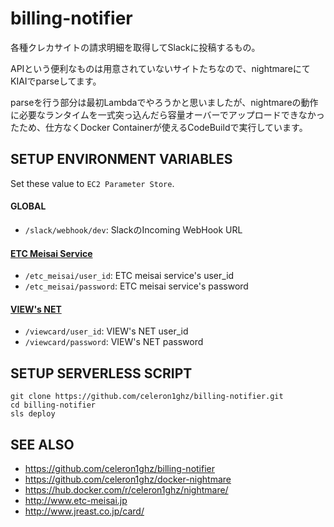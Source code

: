 # billing-notifier
各種クレカサイトの請求明細を取得してSlackに投稿するもの。

APIという便利なものは用意されていないサイトたちなので、nightmareにてKIAIでparseしてます。

parseを行う部分は最初Lambdaでやろうかと思いましたが、nightmareの動作に必要なランタイムを一式突っ込んだら容量オーバーでアップロードできなかったため、仕方なくDocker Containerが使えるCodeBuildで実行しています。


## SETUP ENVIRONMENT VARIABLES
Set these value to `EC2 Parameter Store`.

#### GLOBAL
 * `/slack/webhook/dev`: SlackのIncoming WebHook URL
#### [ETC Meisai Service](http://www.etc-meisai.jp) 
 * `/etc_meisai/user_id`: ETC meisai service's user_id
 * `/etc_meisai/password`: ETC meisai service's password
#### [VIEW's NET](http://www.jreast.co.jp/card/)
 * `/viewcard/user_id`: VIEW's NET user_id
 * `/viewcard/password`: VIEW's NET password


## SETUP SERVERLESS SCRIPT
```
git clone https://github.com/celeron1ghz/billing-notifier.git
cd billing-notifier
sls deploy
```


## SEE ALSO
 * https://github.com/celeron1ghz/billing-notifier
 * https://github.com/celeron1ghz/docker-nightmare
 * https://hub.docker.com/r/celeron1ghz/nightmare/
 * http://www.etc-meisai.jp
 * http://www.jreast.co.jp/card/
